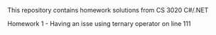 This repository contains homework solutions from CS 3020 C#/.NET

Homework 1 - Having an isse using ternary operator on line 111
